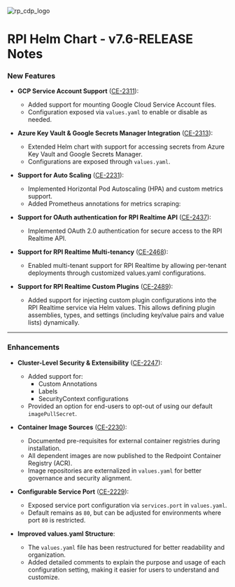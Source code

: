 ![rp_cdp_logo](https://github.com/RedPointGlobal/redpoint-rpi/assets/42842390/432d779f-de4e-4936-80fe-3caa4d732603)
# RPI Helm Chart - v7.6-RELEASE Notes

### New Features
- **GCP Service Account Support** ([CE-2311](#)):  
  - Added support for mounting Google Cloud Service Account files.
  - Configuration exposed via `values.yaml` to enable or disable as needed.

- **Azure Key Vault & Google Secrets Manager Integration** ([CE-2313](#)):  
  - Extended Helm chart with support for accessing secrets from Azure Key Vault and Google Secrets Manager.
  - Configurations are exposed through `values.yaml`.

- **Support for Auto Scaling** ([CE-2231](#)):  
  - Implemented Horizontal Pod Autoscaling (HPA) and custom metrics support.
  - Added Prometheus annotations for metrics scraping:

- **Support for OAuth authentication for RPI Realtime API** ([CE-2437](#)):  
  - Implemented OAuth 2.0 authentication for secure access to the RPI Realtime API.

- **Support for RPI Realtime Multi-tenancy** ([CE-2468](#)):  
  - Enabled multi-tenant support for RPI Realtime by allowing per-tenant deployments through customized values.yaml configurations.

- **Support for RPI Realtime Custom Plugins** ([CE-2489](#)):  
  - Added support for injecting custom plugin configurations into the RPI Realtime service via Helm values. This allows defining plugin assemblies, types, and settings (including key/value pairs and value lists) dynamically.

---

### Enhancements
- **Cluster-Level Security & Extensibility** ([CE-2247](#)):  
  - Added support for:
    - Custom Annotations
    - Labels
    - SecurityContext configurations
  - Provided an option for end-users to opt-out of using our default `imagePullSecret`.

- **Container Image Sources** ([CE-2230](#)):  
  - Documented pre-requisites for external container registries during installation.
  - All dependent images are now published to the Redpoint Container Registry (ACR).
  - Image repositories are externalized in `values.yaml` for better governance and security alignment.

- **Configurable Service Port** ([CE-2229](#)):  
  - Exposed service port configuration via `services.port` in `values.yaml`.
  - Default remains as `80`, but can be adjusted for environments where port `80` is restricted.

- **Improved values.yaml Structure**:  
  - The `values.yaml` file has been restructured for better readability and organization.
  - Added detailed comments to explain the purpose and usage of each configuration setting, making it easier for users to understand and customize.
